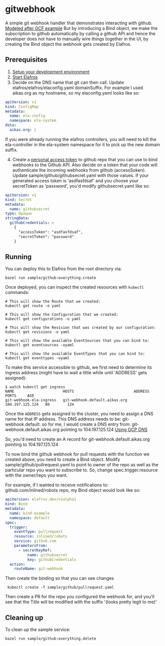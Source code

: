 # gitwebhook

A simple git webhook handler that demonstrates interacting with
github. 
[Modeled after GCF example](https://cloud.google.com/community/tutorials/github-auto-assign-reviewers-cloud-functions)
But by introducing a Bind object, we make the subscription to github automatically by calling a github API
and hence the developer does not have to manually wire things together in the UI, by creating the Bind object
the webhook gets created by Elafros.

## Prerequisites

1. [Setup your development environment](../../DEVELOPMENT.md#getting-started)
2. [Start Elafros](../../README.md#start-elafros)
3. Decide on the DNS name that git can then call. Update elafros/elafros/elaconfig.yaml domainSuffix.
For example I used aikas.org as my hostname, so my elaconfig.yaml looks like so:

```yaml
apiVersion: v1
kind: ConfigMap
metadata:
  name: ela-config
  namespace: ela-system
data:
  aikas.org: |
```

If you were already running the elafros controllers, you will need to kill the ela-controller in the ela-system namespace for it to pick up the new domain suffix.

4. Create a [personal access token](https://github.com/settings/tokens) to github repo that you can use to bind webhooks to the Github API. Also decide on a token that your code will authenticate the incoming webhooks from github (accessSoken). Update sample/github/githubsecret.yaml with those values. If your generated access token is 'asdfasfdsaf' and you choose your secretToken as 'password', you'd modify githubsecret.yaml like so:

```yaml
apiVersion: v1
kind: Secret
metadata:
  name: githubsecret
type: Opaque
stringData:
  githubCredentials: >
    {
      "accessToken": "asdfasfdsaf",
      "secretToken": "password"
    }
```

## Running

You can deploy this to Elafros from the root directory via:
```shell
bazel run sample/github:everything.create
```

Once deployed, you can inspect the created resources with `kubectl` commands:

```shell
# This will show the Route that we created:
kubectl get route -o yaml

# This will show the Configuration that we created:
kubectl get configurations -o yaml

# This will show the Revision that was created by our configuration:
kubectl get revisions -o yaml

# This will show the available EventSources that you can bind to:
kubectl get eventsources -oyaml

# This will show the available EventTypes that you can bind to:
kubectl get eventtypes -oyaml

```

To make this service accessible to github, we first need to determine its ingress address
(might have to wait a little while until 'ADDRESS' gets assigned):
```shell
$ watch kubectl get ingress
NAME                      HOSTS                           ADDRESS           PORTS     AGE
git-webhook-ela-ingress   git-webhook.default.aikas.org   104.197.125.124   80        12m
```

Once the `ADDRESS` gets assigned to the cluster, you need to assign a DNS name for that IP address. This DNS address needs to be:
git-webhook.default.<domainsuffix you created> so for me, I would create a DNS entry from:
git-webhook.default.aikas.org pointing to 104.197.125.124
[Using GCP DNS](https://support.google.com/domains/answer/3290350)

So, you'd need to create an A record for git-webhook.default.aikas.org pointing to 104.197.125.124

To now bind the github webhook for pull requests with the function we created above, you need to
 create a Bind object. Modify sample/github/pullrequest.yaml to point to owner of the repo as well
 as the particular repo you want to subscribe to. So, change spec.trigger.resource with the owner/repo
 you want.

 For example, if I wanted to receive notifications to:
 github.com/inlined/robots repo, my Bind object would look like so:

```yaml
apiVersion: elafros.dev/v1alpha1
kind: Bind
metadata:
  name: bind-example
  namespace: default
spec:
  trigger:
    eventType: pullrequest
    resource: inlined/robots
    service: github.com
    parametersFrom:
      - secretKeyRef:
          name: githubsecret
          key: githubCredentials
  action:
    routeName: git-webhook
```

Then create the binding so that you can see changes

```shell
 kubectl create -f sample/github/pullrequest.yaml
```


Then create a PR for the repo you configured the webhook for, and you'll see that the Title
will be modified with the suffix '(looks pretty legit to me)'

## Cleaning up

To clean up the sample service:

```shell
bazel run sample/github:everything.delete
```
